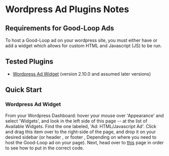# Wordpress Ad Plugins Notes #

## Requirements for Good-Loop Ads ##
To host a Good-Loop ad on your wordpress site, you must either have or add a widget which allows for custom HTML and Javascript (JS) to be run.

## Tested Plugins ##

* [Wordpress Ad Widget](https://en-gb.wordpress.org/plugins/ad-widget/ "Wordpress Ad Widget Page") (version 2.10.0  and assumed later versions)

## Quick Start

### Wordpress Ad Widget

From your Wordpress Dashboard: hover your mouse over 'Appearance' and select 'Widgets', and look in the left side of this page -- at the list of Available Widgets.  Find the one labeled, 'Ad: HTML/Javascript Ad'.  Click and drag this item over to the right-side of the page, and drop it on your desired sidebar (or header , or footer , Depending on where you need to host the Good-Loop ad on your page).  Next, head over to [this](https://github.com/good-loop/doc/wiki/Publishers:-How-to-install-Good.Loop-on-your-site) page in order to see how to put in the correct code.

